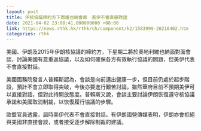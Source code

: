 ```yaml
---
layout: post
title: 伊核協議締約方下周維也納會面　美伊不會直接對話
date: 2021-04-02 23:08:41.000000000 +08:00
link: https://news.rthk.hk/rthk/ch/component/k2/1583999-20210402.htm
categories: rthk
---
```


美國、伊朗及2015年伊朗核協議的締約方，下星期二將於奧地利維也納面對面會談，討論美國有意重返協議，以及如何確保各方有效執行協議的問題，但美伊代表不會直接對話。

美國國務院發言人普賴斯認為，會談是向前邁出健康一步，但目前仍處於起步階段，預計不會立即取得突破，今後亦要進行艱苦討論，雖然華府目前不預期美伊可以直接對話，但對此持開放態度。普賴斯又說，會談主要討論伊朗恢復遵守核協議承諾和美國取消制裁，以恢復履行協議的步驟。

歐盟官員透露，屆時美伊代表不會直接對話。有伊朗國營傳媒表明，伊朗亦會拒絕與美國非直接會談，或者接受逐步解除制裁的建議。
